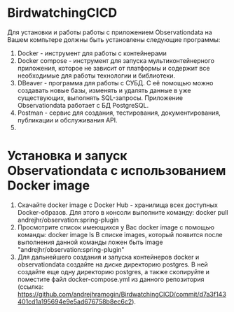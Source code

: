 # BirdwatchingCICD
Для установки и работы работы с приложением Observationdata на Вашем компьтере должны быть установлены следующие программы:
1. Docker - инструмент для работы с контейнерами
2. Docker compose - инструмент для запуска мультиконтейнерного приложения, которое не зависит от платформы и содержит все необходимые для работы технологии и библиотеки.
3. DBeaver - программа для работы с СУБД. С её помощью можно создавать новые базы, изменять и удалять данные в уже существующих, выполнять SQL-запросы. Приложение Observationdata работает с БД PostgreSQL.
4. Postman - сервис для создания, тестирования, документирования, публикации и обслуживания API.
5. 
# Установка и запуск Observationdata с использованием Docker image
1. Скачайте docker image с Docker Hub - хранилища всех доступных Docker-образов. Для этого в консоли выполните команду:
   docker pull andrejhr/observation:spring-plugin
2. Просмотрите список имеющихся у Вас docker image с помощью команды:
   docker image ls
   В списке images, который появится после выполнения данной команды ложен быть image "andrejhr/observation:spring-plugin"
3. Для дальнейшего создания и запуска контейнеров docker и observationdata создайте на диске директорию postgres. В ней создайте еще одну директорию postgres, а также скопируйте и поместите файл
   docker-compose.yml из данного репозитория (ссылка: https://github.com/andrejhramogin/BirdwatchingCICD/commit/d7a3f143401cd1a195694e9e5ad676758b8ec6c2).



